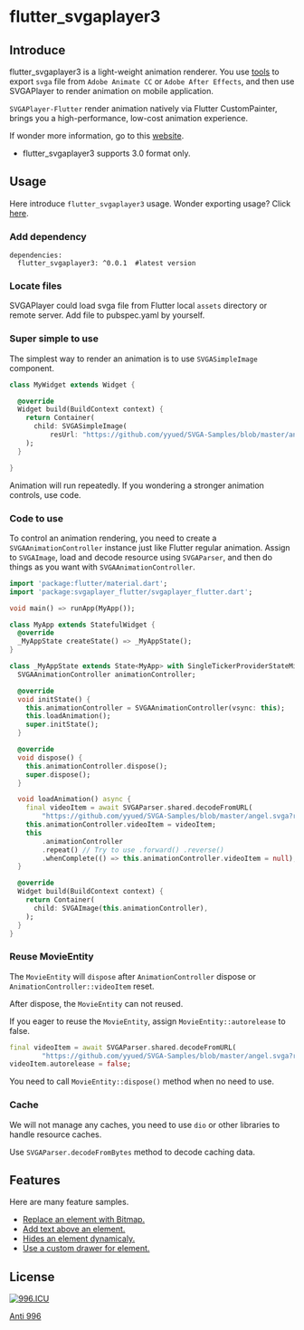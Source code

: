 # flutter_svgaplayer3

## Introduce

flutter_svgaplayer3 is a light-weight animation renderer. You use [tools](https://svga.io/designer.html) to export `svga` file from `Adobe Animate CC` or `Adobe After Effects`, and then use SVGAPlayer to render animation on mobile application.

`SVGAPlayer-Flutter` render animation natively via Flutter CustomPainter, brings you a high-performance, low-cost animation experience.

If wonder more information, go to this [website](https://svga.io/).

* flutter_svgaplayer3 supports 3.0 format only.

## Usage

Here introduce `flutter_svgaplayer3` usage. Wonder exporting usage? Click [here](https://svga.io/designer.html).

### Add dependency

```
dependencies:
  flutter_svgaplayer3: ^0.0.1  #latest version
```

### Locate files

SVGAPlayer could load svga file from Flutter local `assets` directory or remote server. Add file to pubspec.yaml by yourself.

### Super simple to use

The simplest way to render an animation is to use `SVGASimpleImage` component.

```dart
class MyWidget extends Widget {

  @override
  Widget build(BuildContext context) {
    return Container(
      child: SVGASimpleImage(
          resUrl: "https://github.com/yyued/SVGA-Samples/blob/master/angel.svga?raw=true"),
    );
  }

}
```

Animation will run repeatedly. If you wondering a stronger animation controls, use code.

### Code to use

To control an animation rendering, you need to create a `SVGAAnimationController` instance just like Flutter regular animation. Assign to `SVGAImage`, load and decode resource using `SVGAParser`, and then do things as you want with `SVGAAnimationController`.

```dart
import 'package:flutter/material.dart';
import 'package:svgaplayer_flutter/svgaplayer_flutter.dart';

void main() => runApp(MyApp());

class MyApp extends StatefulWidget {
  @override
  _MyAppState createState() => _MyAppState();
}

class _MyAppState extends State<MyApp> with SingleTickerProviderStateMixin {
  SVGAAnimationController animationController;

  @override
  void initState() {
    this.animationController = SVGAAnimationController(vsync: this);
    this.loadAnimation();
    super.initState();
  }

  @override
  void dispose() {
    this.animationController.dispose();
    super.dispose();
  }

  void loadAnimation() async {
    final videoItem = await SVGAParser.shared.decodeFromURL(
        "https://github.com/yyued/SVGA-Samples/blob/master/angel.svga?raw=true");
    this.animationController.videoItem = videoItem;
    this
        .animationController
        .repeat() // Try to use .forward() .reverse()
        .whenComplete(() => this.animationController.videoItem = null);
  }

  @override
  Widget build(BuildContext context) {
    return Container(
      child: SVGAImage(this.animationController),
    );
  }
}
```

### Reuse MovieEntity

The `MovieEntity` will `dispose` after `AnimationController` dispose or `AnimationController::videoItem` reset.

After dispose, the `MovieEntity` can not reused.

If you eager to reuse the `MovieEntity`, assign `MovieEntity::autorelease` to false.

```dart
final videoItem = await SVGAParser.shared.decodeFromURL(
        "https://github.com/yyued/SVGA-Samples/blob/master/angel.svga?raw=true");
videoItem.autorelease = false;
```

You need to call `MovieEntity::dispose()` method when no need to use.

### Cache

We will not manage any caches, you need to use `dio` or other libraries to handle resource caches.

Use `SVGAParser.decodeFromBytes` method to decode caching data.

## Features

Here are many feature samples.

* [Replace an element with Bitmap.](https://github.com/yyued/SVGAPlayer-Flutter/wiki/Dynamic-Image)
* [Add text above an element.](https://github.com/yyued/SVGAPlayer-Flutter/wiki/Dynamic-Text)
* [Hides an element dynamicaly.](https://github.com/yyued/SVGAPlayer-Flutter/wiki/Dynamic-Hidden)
* [Use a custom drawer for element.](https://github.com/yyued/SVGAPlayer-Flutter/wiki/Dynamic-Drawer)

## License

[![996.ICU](https://img.shields.io/badge/link-996.icu-red.svg)](https://996.icu)

[Anti 996](./LICENSE)

